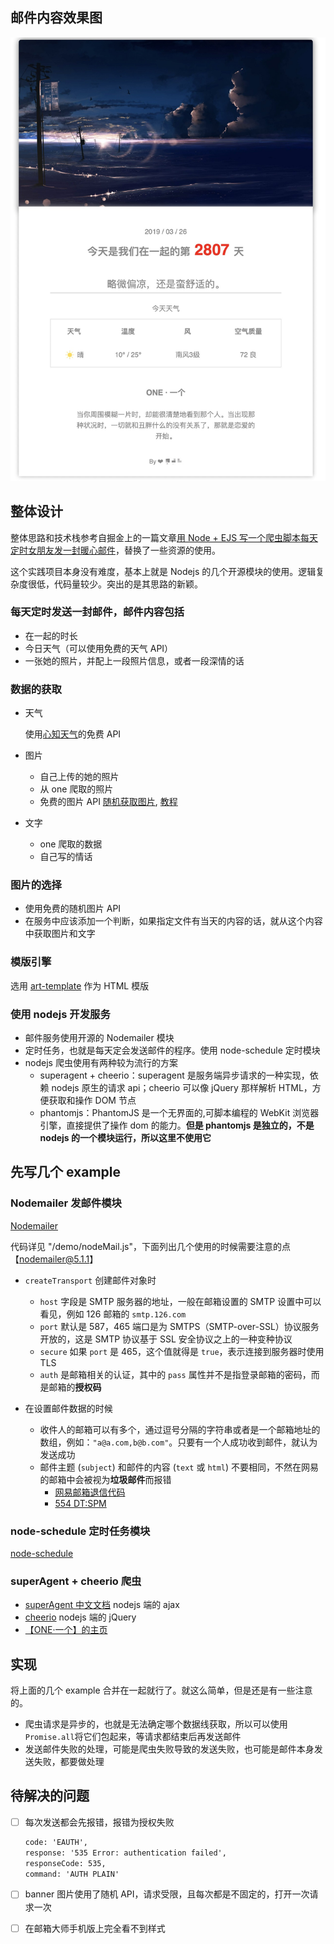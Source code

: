 ## 邮件内容效果图

![mail content](./mailtobaby.png)

## 整体设计

整体思路和技术栈参考自掘金上的一篇文章[用 Node + EJS 写一个爬虫脚本每天定时女朋友发一封暖心邮件](https://juejin.im/post/5c75fa4af265da2d84109219)，替换了一些资源的使用。

这个实践项目本身没有难度，基本上就是 Nodejs 的几个开源模块的使用。逻辑复杂度很低，代码量较少。突出的是其思路的新颖。

### 每天定时发送一封邮件，邮件内容包括

- 在一起的时长
- 今日天气（可以使用免费的天气 API）
- 一张她的照片，并配上一段照片信息，或者一段深情的话

### 数据的获取

- 天气

  使用[心知天气](https://www.seniverse.com/doc)的免费 API

- 图片

  - 自己上传的她的照片
  - 从 one 爬取的照片
  - 免费的图片 API [随机获取图片](https://source.unsplash.com/), [教程](https://unsplash.com/documentation)

- 文字

  - one 爬取的数据
  - 自己写的情话

### 图片的选择

- 使用免费的随机图片 API
- 在服务中应该添加一个判断，如果指定文件有当天的内容的话，就从这个内容中获取图片和文字

### 模版引擎

选用 [art-template](http://aui.github.io/art-template/zh-cn/docs/) 作为 HTML 模版

### 使用 nodejs 开发服务

- 邮件服务使用开源的 Nodemailer 模块
- 定时任务，也就是每天定会发送邮件的程序。使用 node-schedule 定时模块
- nodejs 爬虫使用有两种较为流行的方案
  - superagent + cheerio：superagent 是服务端异步请求的一种实现，依赖 nodejs 原生的请求 api；cheerio 可以像 jQuery 那样解析 HTML，方便获取和操作 DOM 节点
  - phantomjs：PhantomJS 是一个无界面的,可脚本编程的 WebKit 浏览器引擎，直接提供了操作 dom 的能力。**但是 phantomjs 是独立的，不是 nodejs 的一个模块运行，所以这里不使用它**

## 先写几个 example

### Nodemailer 发邮件模块

[Nodemailer](https://github.com/nodemailer/nodemailer)

代码详见 "/demo/nodeMail.js"，下面列出几个使用的时候需要注意的点【nodemailer@5.1.1】

- `createTransport` 创建邮件对象时

  - `host` 字段是 SMTP 服务器的地址，一般在邮箱设置的 SMTP 设置中可以看见，例如 126 邮箱的 `smtp.126.com`
  - `port` 默认是 587，465 端口是为 SMTPS（SMTP-over-SSL）协议服务开放的，这是 SMTP 协议基于 SSL 安全协议之上的一种变种协议
  - `secure` 如果 `port` 是 465，这个值就得是 `true`，表示连接到服务器时使用 TLS
  - `auth` 是邮箱相关的认证，其中的 `pass` 属性并不是指登录邮箱的密码，而是邮箱的**授权码**

- 在设置邮件数据的时候

  - 收件人的邮箱可以有多个，通过逗号分隔的字符串或者是一个邮箱地址的数组，例如：`"a@a.com,b@b.com"`。只要有一个人成功收到邮件，就认为发送成功
  - 邮件主题 (`subject`) 和邮件的内容 (`text` 或 `html`) 不要相同，不然在网易的邮箱中会被视为**垃圾邮件**而报错
    - [网易邮箱退信代码](http://help.163.com/09/1224/17/5RAJ4LMH00753VB8.html)
    - [554 DT:SPM](https://blog.csdn.net/sinat_21302587/article/details/69388526)

### node-schedule 定时任务模块

[node-schedule](https://github.com/node-schedule/node-schedule)

### superAgent + cheerio 爬虫

- [superAgent 中文文档](https://cnodejs.org/topic/5378720ed6e2d16149fa16bd) nodejs 端的 ajax
- [cheerio](https://cheerio.js.org/) nodejs 端的 jQuery
- [【ONE·一个】的主页](http://www.wufazhuce.com/)

## 实现

将上面的几个 example 合并在一起就行了。就这么简单，但是还是有一些注意的。

- 爬虫请求是异步的，也就是无法确定哪个数据线获取，所以可以使用`Promise.all`将它们包起来，等请求都结束后再发送邮件
- 发送邮件失败的处理，可能是爬虫失败导致的发送失败，也可能是邮件本身发送失败，都要做处理

## 待解决的问题

- [ ] 每次发送都会先报错，报错为授权失败

  ```txt
  code: 'EAUTH',
  response: '535 Error: authentication failed',
  responseCode: 535,
  command: 'AUTH PLAIN'
  ```

- [ ] banner 图片使用了随机 API，请求受限，且每次都是不固定的，打开一次请求一次

- [ ] 在邮箱大师手机版上完全看不到样式
